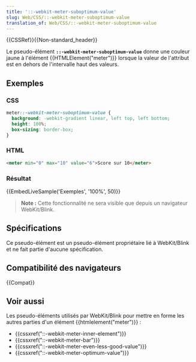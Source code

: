```yaml
---
title: '::-webkit-meter-suboptimum-value'
slug: Web/CSS/::-webkit-meter-suboptimum-value
translation_of: Web/CSS/::-webkit-meter-suboptimum-value
---
```


{{CSSRef}}{{Non-standard_header}}

Le pseudo-élément **`::-webkit-meter-suboptimum-value`** donne une couleur jaune à l'élément {{HTMLElement("meter")}} lorsque la valeur de l'attribut est en dehors de l'intervalle haut des valeurs.

## Exemples

### CSS

```css
meter::-webkit-meter-suboptimum-value {
  background: -webkit-gradient linear, left top, left bottom;
  height: 100%;
  box-sizing: border-box;
}
```

### HTML

```html
<meter min="0" max="10" value="6">Score sur 10</meter>
```

### Résultat

{{EmbedLiveSample('Exemples', '100%', 50)}}

> **Note :** Cette fonctionnalité ne sera visible que depuis un navigateur WebKit/Blink.

## Spécifications

Ce pseudo-élément est un pseudo-élément propriétaire lié à WebKit/Blink et ne fait partie d'aucune spécification.

## Compatibilité des navigateurs

{{Compat}}

## Voir aussi

Les pseudo-éléments utilisés par WebKit/Blink pour mettre en forme les autres parties d'un élément {{htmlelement("meter")}} :

- {{cssxref("::-webkit-meter-inner-element")}}
- {{cssxref("::-webkit-meter-bar")}}
- {{cssxref("::-webkit-meter-even-less-good-value")}}
- {{cssxref("::-webkit-meter-optimum-value")}}
